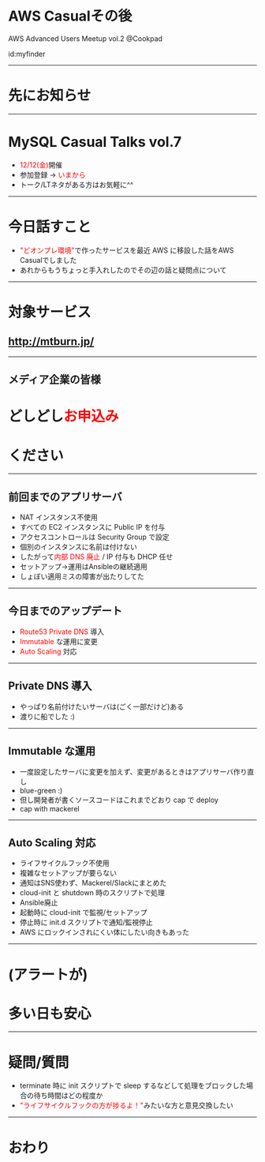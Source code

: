 # AWS Casualその後
AWS Advanced Users Meetup vol.2 @Cookpad

id:myfinder

---

# 先にお知らせ

___

# MySQL Casual Talks vol.7
- <span style="color: red">12/12(金)</span>開催
- 参加登録 -> <span style="color: red">いまから</span>
- トーク/LTネタがある方はお気軽に^^

---

# 今日話すこと
- <span style="color: red">"どオンプレ環境"</span>で作ったサービスを最近 AWS に移設した話をAWS Casualでしました
- あれからもうちょっと手入れしたのでその辺の話と疑問点について

___

# 対象サービス
## http://mtburn.jp/

___

## メディア企業の皆様
# どしどし<span style="color: red">お申込み</span>
# ください

---

## 前回までのアプリサーバ
- NAT インスタンス不使用
- すべての EC2 インスタンスに Public IP を付与
- アクセスコントロールは Security Group で設定
- 個別のインスタンスに名前は付けない
 - したがって<span style="color: red">内部 DNS 廃止</span> / IP 付与も DHCP 任せ
- セットアップ->運用はAnsibleの継続適用
 - しょぼい適用ミスの障害が出たりしてた

___

## 今日までのアップデート
- <span style="color: red">Route53 Private DNS</span> 導入
- <span style="color: red">Immutable</span> な運用に変更
- <span style="color: red">Auto Scaling</span> 対応

___

## Private DNS 導入
- やっぱり名前付けたいサーバは(ごく一部だけど)ある
- 渡りに船でした :)

___

## Immutable な運用

- 一度設定したサーバに変更を加えず、変更があるときはアプリサーバ作り直し
 - blue-green :)
- 但し開発者が書くソースコードはこれまでどおり cap で deploy
 - cap with mackerel

___

## Auto Scaling 対応
- ライフサイクルフック不使用
 - 複雑なセットアップが要らない
 - 通知はSNS使わず、Mackerel/Slackにまとめた
- cloud-init と shutdown 時のスクリプトで処理
 - Ansible廃止
 - 起動時に cloud-init で監視/セットアップ
 - 停止時に init.d スクリプトで通知/監視停止
 - AWS にロックインされにくい体にしたい向きもあった

---

# (アラートが)
# 多い日も安心

---

# 疑問/質問

- terminate 時に init スクリプトで sleep するなどして処理をブロックした場合の待ち時間はどの程度か
- <span style="color: red">"ライフサイクルフックの方が捗るよ！"</span>みたいな方と意見交換したい

---

# おわり
